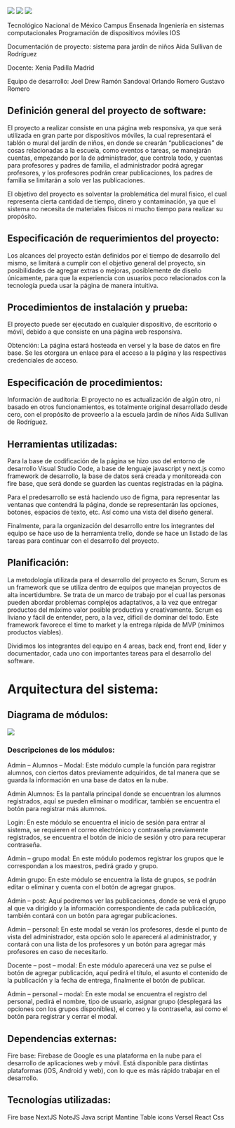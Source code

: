![](https://imageshack.com/i/pojYEHPpp)
![](https://imageshack.com/i/pmAl2xoIp)
<img src="https://imageshack.com/i/pmAl2xoIp">

Tecnológico Nacional de México 
Campus Ensenada
Ingeniería en sistemas computacionales
Programación de dispositivos móviles IOS

Documentación de proyecto: sistema para jardín de niños Aida Sullivan de Rodríguez

Docente:
Xenia Padilla Madrid

Equipo de desarrollo:
Joel Drew
Ramón Sandoval
Orlando Romero
Gustavo Romero

## Definición general del proyecto de software:

El proyecto a realizar consiste en una página web responsiva, ya que será utilizada en gran parte por dispositivos móviles, la cual representará el tablón o mural del jardín de niños, en donde se crearán “publicaciones” de cosas relacionadas a la escuela, como eventos o tareas, se manejarán cuentas, empezando por la de administrador, que controla todo, y cuentas para profesores y padres de familia, el administrador podrá agregar profesores, y los profesores podrán crear publicaciones, los padres de familia se limitarán a solo ver las publicaciones.

El objetivo del proyecto es solventar la problemática del mural físico, el cual representa cierta cantidad de tiempo, dinero y contaminación, ya que el sistema no necesita de materiales físicos ni mucho tiempo para realizar su propósito.

## Especificación de requerimientos del proyecto:

Los alcances del proyecto están definidos por el tiempo de desarrollo del mismo, se limitará a cumplir con el objetivo general del proyecto, sin posibilidades de agregar extras o mejoras, posiblemente de diseño únicamente, para que la experiencia con usuarios poco relacionados con la tecnología pueda usar la página de manera intuitiva.

## Procedimientos de instalación y prueba:

El proyecto puede ser ejecutado en cualquier dispositivo, de escritorio o móvil, debido a que consiste en una página web responsiva. 

Obtención:
La página estará hosteada en versel y la base de datos en fire base. Se les otorgara un enlace para el acceso a la página y las respectivas credenciales de acceso.

## Especificación de procedimientos:

Información de auditoria: El proyecto no es actualización de algún otro, ni basado en otros funcionamientos, es totalmente original desarrollado desde cero, con el propósito de proveerlo a la escuela jardín de niños Aida Sullivan de Rodríguez.

## Herramientas utilizadas:

Para la base de codificación de la página se hizo uso del entorno de desarrollo Visual Studio Code, a base de lenguaje javascript y next.js como framework de desarrollo, la base de datos será creada y monitoreada con fire base, que será donde se guarden las cuentas registradas en la página. 

Para el predesarrollo se está haciendo uso de figma, para representar las ventanas que contendrá la página, donde se representarán las opciones, botones, espacios de texto, etc. Así como una vista del diseño general.

Finalmente, para la organización del desarrollo entre los integrantes del equipo se hace uso de la herramienta trello, donde se hace un listado de las tareas para continuar con el desarrollo del proyecto.

## Planificación:

La metodología utilizada para el desarrollo del proyecto es Scrum, Scrum es un framework que se utiliza dentro de equipos que manejan proyectos de alta incertidumbre. Se trata de un marco de trabajo por el cual las personas pueden abordar problemas complejos adaptativos, a la vez que entregar productos del máximo valor posible productiva y creativamente. Scrum es liviano y fácil de entender, pero, a la vez, difícil de dominar del todo. Este framework favorece el time to market y la entrega rápida de MVP (mínimos productos viables).

Dividimos los integrantes del equipo en 4 areas, back end, front end, líder y documentador, cada uno con importantes tareas para el desarrollo del software.

# Arquitectura del sistema:
## Diagrama de módulos:

![](https://imageshack.com/i/pnc2U7zPj)

### Descripciones de los módulos:
Admin – Alumnos – Modal: Este módulo cumple la función para registrar alumnos, con ciertos datos previamente adquiridos, de tal manera que se guarda la información en una base de datos en la nube.

Admin Alumnos: Es la pantalla principal donde se encuentran los alumnos registrados, aquí se pueden eliminar o modificar, también se encuentra el botón para registrar más alumnos.

Login: En este módulo se encuentra el inicio de sesión para entrar al sistema, se requieren el correo electrónico y contraseña previamente registrados, se encuentra el botón de inicio de sesión y otro para recuperar contraseña.

Admin – grupo modal: En este módulo podemos registrar los grupos que le correspondan a los maestros, pedirá grado y grupo.

Admin grupo: En este módulo se encuentra la lista de grupos, se podrán editar o eliminar y cuenta con el botón de agregar grupos.

Admin – post: Aquí podremos ver las publicaciones, donde se verá el grupo al que va dirigido y la información correspondiente de cada publicación, también contará con un botón para agregar publicaciones.

Admin – personal: En este modal se verán los profesores, desde el punto de vista del administrador, esta opción solo le aparecerá al administrador, y contará con una lista de los profesores y un botón para agregar más profesores en caso de necesitarlo.

Docente – post – modal: En este módulo aparecerá una vez se pulse el botón de agregar publicación, aquí pedirá el título, el asunto el contenido de la publicación y la fecha de entrega, finalmente el botón de publicar.

Admin – personal – modal: En este modal se encuentra el registro del personal, pedirá el nombre, tipo de usuario, asignar grupo (desplegará las opciones con los grupos disponibles), el correo y la contraseña, así como el botón para registrar y cerrar el modal.

## Dependencias externas:
Fire base: Firebase de Google es una plataforma en la nube para el desarrollo de aplicaciones web y móvil. Está disponible para distintas plataformas (iOS, Android y web), con lo que es más rápido trabajar en el desarrollo.

## Tecnologías utilizadas:
Fire base
NextJS
NoteJS
Java script
Mantine
Table icons
Versel
React
Css
